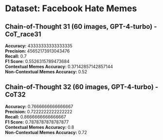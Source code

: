 # Dataset: Facebook Hate Memes

## Chain-of-Thought 31 (60 images, GPT-4-turbo) - CoT_race31

**Accuracy:** 43333333333333335  
**Precision:** 45652173913043476  
**Recall:** 0.7     
**F1 Score:** 0.5526315789473684    
**Contextual Memes Accuracy:** 0.37142857142857144      
**Non-Contextual Memes Accuracy:** 0.52      

## Chain-of-Thought 32 (60 images, GPT-4-turbo) - CoT32

**Accuracy:** 0.7666666666666667    
**Precision:** 0.7222222222222222   
**Recall:** 0.8666666666666667     
**F1 Score:** 0.7878787878787877    
**Contextual Memes Accuracy:** 0.8  
**Non-Contextual Memes Accuracy:** 0.72     